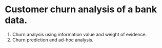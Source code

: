 # Customer churn analysis of a bank data.
1. Churn analysis using information value and weight of evidence.
2. Churn prediction and ad-hoc analysis. 

